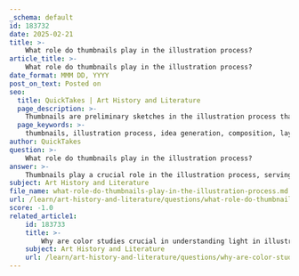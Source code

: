 ```yaml
---
_schema: default
id: 183732
date: 2025-02-21
title: >-
    What role do thumbnails play in the illustration process?
article_title: >-
    What role do thumbnails play in the illustration process?
date_format: MMM DD, YYYY
post_on_text: Posted on
seo:
  title: QuickTakes | Art History and Literature
  page_description: >-
    Thumbnails are preliminary sketches in the illustration process that help artists brainstorm ideas, plan compositions, explore proportions and perspectives, experiment with light and shadow, enhance workflow efficiency, facilitate feedback and collaboration, and establish foundations for color studies.
  page_keywords: >-
    thumbnails, illustration process, idea generation, composition, layout, proportion, perspective, light and shadow, efficiency, feedback, collaboration, color studies
author: QuickTakes
question: >-
    What role do thumbnails play in the illustration process?
answer: >-
    Thumbnails play a crucial role in the illustration process, serving as preliminary sketches that help artists explore and refine their ideas before committing to a final piece. Here are several key functions of thumbnails in the illustration workflow:\n\n1. **Idea Generation**: Thumbnails allow illustrators to quickly brainstorm and visualize multiple concepts. They can experiment with different compositions, perspectives, and character designs without the pressure of creating a polished piece.\n\n2. **Composition and Layout**: Thumbnails help in planning the overall composition of the illustration. Artists can assess the balance of elements, focal points, and the flow of the image, ensuring that the final artwork will be visually engaging.\n\n3. **Proportion and Perspective**: As seen in the work of Michael Byers, thumbnails can focus on critical aspects such as proportion and perspective. This early attention to these elements can prevent issues in the final artwork and ensure that the illustration conveys the intended message effectively.\n\n4. **Light and Shadow Exploration**: Thumbnails can also be used to experiment with lighting and shading. By using grayscale tones, artists can plan how light will interact with different elements in the illustration, which is essential for creating depth and mood.\n\n5. **Efficiency in Workflow**: Creating thumbnails is a time-efficient way to iterate on ideas. Artists can quickly discard less effective concepts and refine the ones that resonate, streamlining the creative process.\n\n6. **Feedback and Collaboration**: Thumbnails serve as a useful tool for communication with art directors or clients. They provide a visual reference that can facilitate discussions about direction, style, and content before moving on to more detailed work.\n\n7. **Foundation for Color Studies**: Once a thumbnail is approved, it can serve as a foundation for color studies. Artists can build upon the established composition and lighting to explore color palettes and combinations that enhance the overall impact of the illustration.\n\nIn summary, thumbnails are an essential part of the illustration process, enabling artists to explore ideas, refine compositions, and establish a strong foundation for their final artwork. They contribute significantly to the efficiency and effectiveness of the creative workflow.
subject: Art History and Literature
file_name: what-role-do-thumbnails-play-in-the-illustration-process.md
url: /learn/art-history-and-literature/questions/what-role-do-thumbnails-play-in-the-illustration-process
score: -1.0
related_article1:
    id: 183733
    title: >-
        Why are color studies crucial in understanding light in illustrations?
    subject: Art History and Literature
    url: /learn/art-history-and-literature/questions/why-are-color-studies-crucial-in-understanding-light-in-illustrations
---
```


&nbsp;